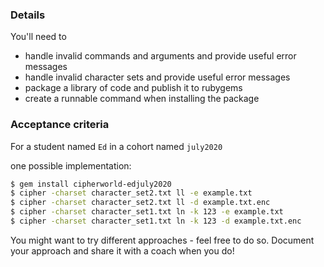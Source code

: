 ### Details

You'll need to
- handle invalid commands and arguments and provide useful error messages
- handle invalid character sets and provide useful error messages
- package a library of code and publish it to rubygems
- create a runnable command when installing the package

### Acceptance criteria

For a student named `Ed` in a cohort named `july2020`

one possible implementation:
```sh
$ gem install cipherworld-edjuly2020
$ cipher -charset character_set2.txt ll -e example.txt
$ cipher -charset character_set2.txt ll -d example.txt.enc
$ cipher -charset character_set1.txt ln -k 123 -e example.txt
$ cipher -charset character_set1.txt ln -k 123 -d example.txt.enc
```

You might want to try different approaches - feel free to do so. Document your approach and share it with a coach when you do!
